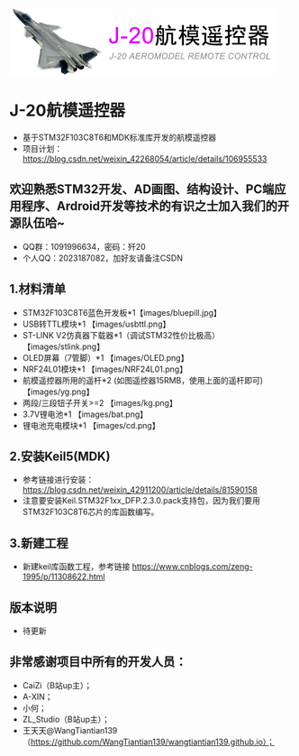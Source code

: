 ![Alt text](https://github.com/Cai-Zi/STM32_RC_Transmitter/blob/master/images/logo.png)
# J-20航模遥控器
 - 基于STM32F103C8T6和MDK标准库开发的航模遥控器
 - 项目计划：https://blog.csdn.net/weixin_42268054/article/details/106955533 

## 欢迎熟悉STM32开发、AD画图、结构设计、PC端应用程序、Ardroid开发等技术的有识之士加入我们的开源队伍哈~
 - QQ群：1091996634，密码：歼20
 - 个人QQ：2023187082，加好友请备注CSDN

## 1.材料清单 
- STM32F103C8T6蓝色开发板*1【images/bluepill.jpg】
- USB转TTL模块*1 【images/usbttl.png】
- ST-LINK V2仿真器下载器*1（调试STM32性价比极高）【images/stlink.png】
- OLED屏幕（7管脚）*1 【images/OLED.png】
- NRF24L01模块*1 【images/NRF24L01.png】
- 航模遥控器所用的遥杆*2 (如图遥控器15RMB，使用上面的遥杆即可) 【images/yg.png】
- 两段/三段钮子开关>=2 【images/kg.png】
- 3.7V锂电池*1 【images/bat.png】
- 锂电池充电模块*1 【images/cd.png】

## 2.安装Keil5(MDK) 
- 参考链接进行安装：https://blog.csdn.net/weixin_42911200/article/details/81590158
- 注意要安装Keil.STM32F1xx_DFP.2.3.0.pack支持包，因为我们要用STM32F103C8T6芯片的库函数编写。

## 3.新建工程 
- 新建keil库函数工程，参考链接 https://www.cnblogs.com/zeng-1995/p/11308622.html

## 版本说明
- 待更新

## 非常感谢项目中所有的开发人员：
 * CaiZi（B站up主）；
 * A-XIN；
 * 小何；
 * ZL_Studio（B站up主）；
 * 王天天@WangTiantian139（https://github.com/WangTiantian139/wangtiantian139.github.io）；


